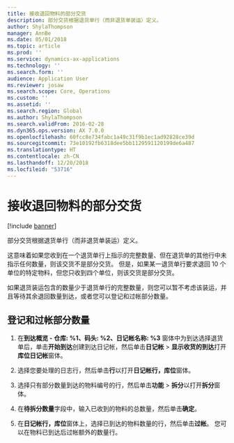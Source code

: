 ```yaml
---
title: 接收退回物料的部分交货
description: 部分交货根据退货单行（而非退货单装运）定义。
author: ShylaThompson
manager: AnnBe
ms.date: 05/01/2018
ms.topic: article
ms.prod: ''
ms.service: dynamics-ax-applications
ms.technology: ''
ms.search.form: ''
audience: Application User
ms.reviewer: josaw
ms.search.scope: Core, Operations
ms.custom: ''
ms.assetid: ''
ms.search.region: Global
ms.author: ShylaThompson
ms.search.validFrom: 2016-02-28
ms.dyn365.ops.version: AX 7.0.0
ms.openlocfilehash: 60fcc8e734fabc1a49c31f9b1ec1ad92828ce39d
ms.sourcegitcommit: 73e10192fb6318dee5bb1129591120199de6a487
ms.translationtype: HT
ms.contentlocale: zh-CN
ms.lasthandoff: 12/20/2018
ms.locfileid: "53716"
---
```

# <a name="receive-partial-deliveries-of-returned-items"></a>接收退回物料的部分交货    

[!include [banner](../includes/banner.md)]


部分交货根据退货单行（而非退货单装运）定义。

这意味着如果您收到在一个退货单行上指示的完整数量、但在退货单的其他行中未指示任何数量，则该交货不是部分交货。 但是，如果某一退货单行要求退回 10 个单位的特定物料，但您只收到四个单位，则该交货是部分交货。

如果退货装运包含的数量少于退货单行的完整数量，则您可以暂不考虑该装运，并且等待其余退回数量到达，或者您可以登记和过帐部分数量。

## <a name="register-and-post-a-partial-quantity"></a>登记和过帐部分数量

1.  在**到达概览 - 仓库: %1、码头: %2、日记帐名称: %3** 窗体中为到达选择退货单后，单击**开始到达**创建到达日记帐，然后单击**日记帐** \> **显示收货的到达**打开**库位日记帐**窗体。

2.  选择您要处理的日志行，然后单击**行**以打开**日记帐行，库位**窗体。

3.  选择只有部分数量到达的物料编号的行，然后单击**功能** \> **拆分**以打开**拆分**窗体。

4.  在**待拆分数量**字段中，输入已收到的物料的总数量，然后单击**确定**。

5.  在**日记帐行，库位**窗体上，选择已到达的物料数量的行，然后单击**过帐**。 您可以在物料已到达后过帐额外的数量行。




